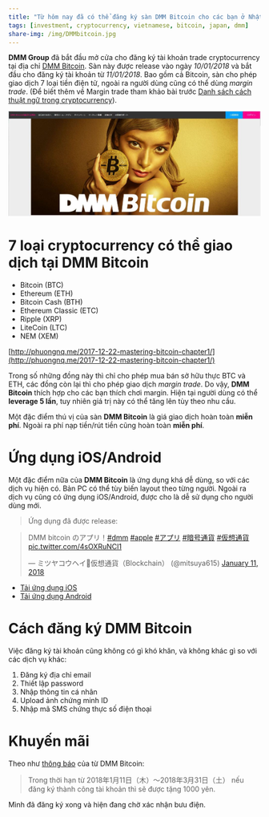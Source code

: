 ```yaml
---
title: "Từ hôm nay đã có thể đăng ký sàn DMM Bitcoin cho các bạn ở Nhật Bản"
tags: [investment, cryptocurrency, vietnamese, bitcoin, japan, dmm]
share-img: /img/DMMbitcoin.jpg
---
```


**DMM Group** đã bắt đầu mở cửa cho đăng ký tài khoản trade cryptocurrency tại địa chỉ [DMM Bitcoin](https://bitcoin.dmm.com/). Sàn này được release vào ngày *10/01/2018* và bắt đầu cho đăng ký tài khoản từ *11/01/2018*. Bao gồm cả Bitcoin, sàn cho phép giao dịch 7 loại tiền điện tử, ngoài ra người dùng cũng có thể dùng *margin trade*. (Để biết thêm về Margin trade tham khảo bài trước [Danh sách cách thuật ngữ trong cryptocurrency](http://phuongnq.me/2018-01-10-list-cryptocurrenty-term/)).

![DMM Bitcoin](/img/DMMbitcoin.jpg)

# 7 loại cryptocurrency có thể giao dịch tại DMM Bitcoin

* Bitcoin (BTC)
* Ethereum (ETH)
* Bitcoin Cash (BTH)
* Ethereum Classic (ETC)
* Ripple (XRP)
* LiteCoin (LTC)
* NEM (XEM)

[http://phuongnq.me/2017-12-22-mastering-bitcoin-chapter1/](http://phuongnq.me/2017-12-22-mastering-bitcoin-chapter1/)

<script async src="//pagead2.googlesyndication.com/pagead/js/adsbygoogle.js"></script>
<ins class="adsbygoogle"
     style="display:block; text-align:center;"
     data-ad-layout="in-article"
     data-ad-format="fluid"
     data-ad-client="ca-pub-2750437710821247"
     data-ad-slot="8905029259"></ins>
<script>
     (adsbygoogle = window.adsbygoogle || []).push({});
</script>

Trong số những đồng này thì chỉ cho phép mua bán sở hữu thực BTC và ETH, các đồng còn lại thì cho phép giao dịch *margin trade*. Do vậy, **DMM Bitcoin** thích hợp cho các bạn thích chơi margin. Hiện tại người dùng có thể **leverage 5 lần**, tuy nhiên giá trị này có thể tăng lên tùy theo nhu cầu.

Một đặc điểm thú vị của sàn **DMM Bitcoin** là giá giao dịch hoàn toàn **miễn phí**. Ngoài ra phí nạp tiền/rút tiền cũng hoàn toàn **miễn phí**.

# Ứng dụng iOS/Android

Một đặc điểm nữa của **DMM Bitcoin** là ứng dụng khá dễ dùng, so với các dịch vụ hiện có. Bản PC có thể tùy biến layout theo từng người. Ngoài ra dịch vụ cũng có ứng dụng iOS/Android, được cho là dễ sử dụng cho người dùng mới.

> Ứng dụng đã được release:

<blockquote class="twitter-tweet" data-lang="en"><p lang="ja" dir="ltr">DMM bitcoin のアプリ！<a href="https://twitter.com/hashtag/dmm?src=hash&amp;ref_src=twsrc%5Etfw">#dmm</a> <a href="https://twitter.com/hashtag/apple?src=hash&amp;ref_src=twsrc%5Etfw">#apple</a> <a href="https://twitter.com/hashtag/%E3%82%A2%E3%83%97%E3%83%AA?src=hash&amp;ref_src=twsrc%5Etfw">#アプリ</a> <a href="https://twitter.com/hashtag/%E6%9A%97%E5%8F%B7%E9%80%9A%E8%B2%A8?src=hash&amp;ref_src=twsrc%5Etfw">#暗号通貨</a> <a href="https://twitter.com/hashtag/%E4%BB%AE%E6%83%B3%E9%80%9A%E8%B2%A8?src=hash&amp;ref_src=twsrc%5Etfw">#仮想通貨</a> <a href="https://t.co/4sOXRuNCl1">pic.twitter.com/4sOXRuNCl1</a></p>&mdash; ミツヤコウヘイ🦉仮想通貨（Blockchain） (@mitsuya615) <a href="https://twitter.com/mitsuya615/status/951415727486992384?ref_src=twsrc%5Etfw">January 11, 2018</a></blockquote>
<script async src="https://platform.twitter.com/widgets.js" charset="utf-8"></script>

* [Tải ứng dụng iOS](https://itunes.apple.com/us/app/dmm-bitcoin/id1294551273?l=ja&ls=1&mt=8)
* [Tải ứng dụng Android](https://play.google.com/store/apps/details?id=com.dmm.DMMBitcoin&hl=ja)

# Cách đăng ký DMM Bitcoin

Việc đăng ký tài khoản cũng không có gì khó khăn, và không khác gì so với các dịch vụ khác:

1. Đăng ký địa chỉ email
2. Thiết lập password
3. Nhập thông tin cá nhân
4. Upload ảnh chứng minh ID
5. Nhập mã SMS chứng thực số điện thoại

# Khuyến mãi

Theo như [thông báo](https://press.bitcoin.dmm.com/news/20180110_01) của từ DMM Bitcoin:

> Trong thời hạn từ 2018年1月11日（木）～2018年3月31日（土） nếu đăng ký thành công tài khoản thì sẽ được tặng 1000 yên.

Mình đã đăng ký xong và hiện đang chờ xác nhận bưu điện.

<script async src="//pagead2.googlesyndication.com/pagead/js/adsbygoogle.js"></script>
<ins class="adsbygoogle"
     style="display:block; text-align:center;"
     data-ad-layout="in-article"
     data-ad-format="fluid"
     data-ad-client="ca-pub-2750437710821247"
     data-ad-slot="8905029259"></ins>
<script>
     (adsbygoogle = window.adsbygoogle || []).push({});
</script>